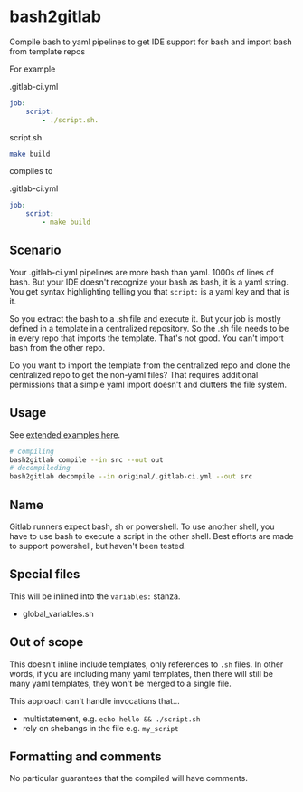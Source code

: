# bash2gitlab

Compile bash to yaml pipelines to get IDE support for bash and import bash from template repos

For example

.gitlab-ci.yml

```yaml
job:
    script:
        - ./script.sh.
```

script.sh

```bash
make build
```

compiles to

.gitlab-ci.yml

```yaml
job:
    script:
        - make build
```

## Scenario

Your .gitlab-ci.yml pipelines are more bash than yaml. 1000s of lines of bash. But your IDE doesn't recognize
your bash as bash, it is a yaml string. You get syntax highlighting telling you that `script:` is a yaml key and that
is it.

So you extract the bash to a .sh file and execute it. But your job is mostly defined in a template in a centralized
repository. So the .sh file needs to be in every repo that imports the template. That's not good. You can't import
bash from the other repo.

Do you want to import the template from the centralized repo and clone the centralized repo to get the non-yaml files?
That requires additional permissions that a simple yaml import doesn't and clutters the file system.

## Usage

See [extended examples here](https://github.com/matthewdeanmartin/bash2gitlab/tree/main/examples).

```bash
# compiling
bash2gitlab compile --in src --out out
# decompileding
bash2gitlab decompile --in original/.gitlab-ci.yml --out src
```

## Name

Gitlab runners expect bash, sh or powershell. To use another shell, you have to use bash to execute a script in the other
shell. Best efforts are made to support powershell, but haven't been tested.

## Special files

This will be inlined into the `variables:` stanza.

- global_variables.sh

## Out of scope

This doesn't inline include templates, only references to `.sh` files. In other words, if you are including many yaml
templates, then there will still be many yaml templates, they won't be merged to a single file.

This approach can't handle invocations that...

- multistatement, e.g. `echo hello && ./script.sh`
- rely on shebangs in the file e.g. `my_script`

## Formatting and comments

No particular guarantees that the compiled will have comments.
